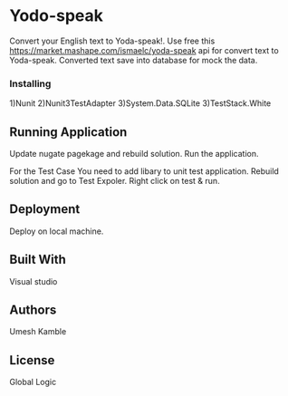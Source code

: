 # Yodo-speak

 Convert your English text to Yoda-speak!. Use free this https://market.mashape.com/ismaelc/yoda-speak api for convert text to Yoda-speak. Converted text save into database for mock the data.   

### Installing
1)Nunit
2)Nunit3TestAdapter
3)System.Data.SQLite
3)TestStack.White


## Running Application
Update nugate pagekage and rebuild solution. 
Run the application.

For the Test Case
You need to add libary to unit test application.
Rebuild solution and go to Test Expoler. 
Right click on test & run.


## Deployment

Deploy on local machine.

## Built With

Visual studio 


## Authors

Umesh Kamble

## License

Global Logic



